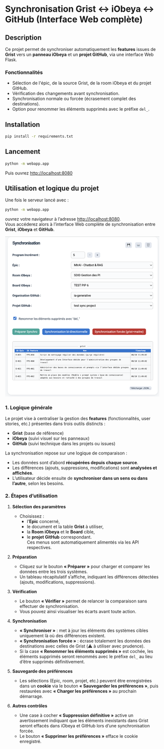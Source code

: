 # Synchronisation Grist ↔ iObeya ↔ GitHub (Interface Web complète)

## Description
Ce projet permet de synchroniser automatiquement les **features** issues de **Grist**
vers un **panneau iObeya** et un **projet GitHub**, via une interface Web Flask.

### Fonctionnalités
- Sélection de l'épic, de la source Grist, de la room iObeya et du projet GitHub.
- Vérification des changements avant synchronisation.
- Synchronisation normale ou forcée (écrasement complet des destinations).
- Option pour renommer les éléments supprimés avec le préfixe `del_`.

## Installation
```bash
pip install -r requirements.txt
```

## Lancement
```bash
python -m webapp.app
```
Puis ouvrez [http://localhost:8080](http://localhost:8080)

## Utilisation et logique du projet

Une fois le serveur lancé avec :

```bash
python -m webapp.app
```

ouvrez votre navigateur à l’adresse [http://localhost:8080](http://localhost:8080).  
Vous accéderez alors à l’interface Web complète de synchronisation entre **Grist**, **iObeya** et **GitHub**.

![Interface Web de synchronisation](images/screen.png)

### 1. Logique générale

Le projet vise à centraliser la gestion des **features** (fonctionnalités, user stories, etc.) présentes dans trois outils distincts :  
- **Grist** (base de référence)  
- **iObeya** (suivi visuel sur les panneaux)  
- **GitHub** (suivi technique dans les projets ou issues)

La synchronisation repose sur une logique de comparaison :
- Les données sont d’abord **récupérées depuis chaque source**.
- Les différences (ajouts, suppressions, modifications) sont **analysées et affichées**.
- L’utilisateur décide ensuite de **synchroniser dans un sens ou dans l’autre**, selon les besoins.

### 2. Étapes d’utilisation

1. **Sélection des paramètres**
   - Choisissez :
     - l’**Epic** concerné,
     - le document et la table **Grist** à utiliser,
     - la **Room iObeya** et le **Board** cible,
     - le **projet GitHub** correspondant.  
   Ces menus sont automatiquement alimentés via les API respectives.

2. **Préparation**
   - Cliquez sur le bouton **« Préparer »** pour charger et comparer les données entre les trois systèmes.  
   - Un tableau récapitulatif s’affiche, indiquant les différences détectées (ajouts, modifications, suppressions).

3. **Vérification**
   - Le bouton **« Vérifier »** permet de relancer la comparaison sans effectuer de synchronisation.
   - Vous pouvez ainsi visualiser les écarts avant toute action.

4. **Synchronisation**
   - **« Synchroniser »** : met à jour les éléments des systèmes cibles uniquement là où des différences existent.  
   - **« Synchronisation forcée »** : écrase totalement les données des destinations avec celles de Grist (⚠️ à utiliser avec prudence).  
   - Si la case **« Renommer les éléments supprimés »** est cochée, les éléments supprimés seront renommés avec le préfixe `del_` au lieu d’être supprimés définitivement.

5. **Sauvegarde des préférences**
   - Les sélections (Epic, room, projet, etc.) peuvent être enregistrées dans un **cookie** via le bouton **« Sauvegarder les préférences »**, puis restaurées avec **« Charger les préférences »** au prochain démarrage.

6. **Autres contrôles**
   - Une case à cocher **« Suppression définitive »** active un avertissement indiquant que les éléments inexistants dans Grist seront effacés dans iObeya et GitHub lors d’une synchronisation forcée.  
   - Le bouton **« Supprimer les préférences »** efface le cookie enregistré.
